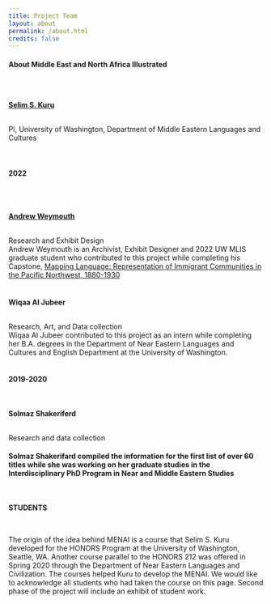 ```yaml
---
title: Project Team
layout: about
permalink: /about.html
credits: false
---
```

<h1 style="font-size:100%;">About Middle East and North Africa Illustrated</h1> <br>
<br> 
<h3 style="font-size:100%;"> <a href="https://nelc.washington.edu/people/selim-sirri-kuru">Selim S. Kuru</a> </h3> <br>
PI, University of Washington, Department of Middle Eastern Languages and Cultures<br>
<br> 
<br> 
<h3 style="font-size:100%;">2022</h1> <br>
<br> 
<h3 style="font-size:100%;"><a href="http://a-rains.squarespace.com/">Andrew Weymouth</a></h3><br>
Research and Exhibit Design<br>
Andrew Weymouth is an Archivist, Exhibit Designer and 2022 UW MLIS graduate student who contributed to this project while completing his Capstone, <a href="https://aweymo.github.io/mappinglanguage/">Mapping Language: Representation of Immigrant Communities in the Pacific Northwest, 1880-1930</a> <br>
<br> 
<h3 style="font-size:100%;">Wiqaa Al Jubeer</h3> <br> 
Research, Art, and Data collection<br>
Wiqaa Al Jubeer contributed to this project as an intern while completing her B.A. degrees in the Department of Near Eastern Languages and Cultures and English Department at the University of Washington.
<br> 
<br> 
<h3 style="font-size:100%;">2019-2020</h1>
<br>
<h3 style="font-size:100%;">Solmaz Shakeriferd </h3><br> 
Research and data collection<br>
<h3 style="font-size:100%;">Solmaz Shakerifard compiled the information for the first list of over 60 titles while she was working on her graduate studies in the Interdisciplinary PhD Program in Near and Middle Eastern Studies</h3> 
<br> 
<h2 style="font-size:100%;">STUDENTS </h2> <br>
<br> 
The origin of the idea behind MENAI is a course that Selim S. Kuru developed for the HONORS Program at the University of Washington, Seattle, WA. Another course parallel to the HONORS 212 was offered in Spring 2020 through the Department of Near Eastern Languages and Civilization. The courses helped Kuru to develop the MENAI. We would like to acknowledge all students who had taken the course on this page. Second phase of the project will include an exhibit of student work.
<p>

